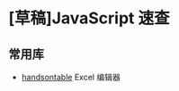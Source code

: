 # [草稿]JavaScript 速查

## 常用库

- [handsontable](https://github.com/handsontable/handsontable) Excel 编辑器
